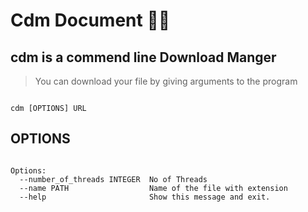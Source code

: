 # Cdm Document 📄📃

## cdm is a commend line Download Manger

> You can download your file by giving arguments to the program
‍
```shell

cdm [OPTIONS] URL

```

## OPTIONS

```

Options:
  --number_of_threads INTEGER  No of Threads
  --name PATH                  Name of the file with extension
  --help                       Show this message and exit.

```
